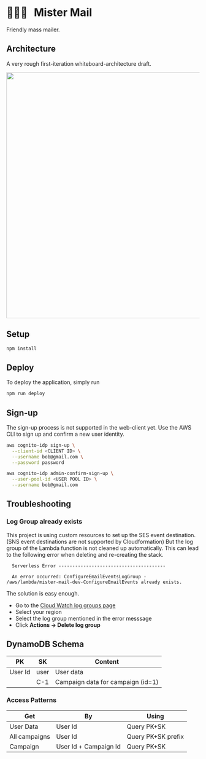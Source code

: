 # <span style="margin-right:10px">👨🏻‍✈️</span> Mister Mail

Friendly mass mailer.

## Architecture

A very rough first-iteration whiteboard-architecture draft.

<a href="https://drive.google.com/file/d/12FSTrMZs5HWeGkN_7h481OHAxGHd0cRv/view?usp=sharing">
<img src="https://user-images.githubusercontent.com/27681148/77238769-bbb9aa00-6bd3-11ea-83d0-c3ec02fb49b9.png" width="640"></img>
</a>

## Setup

```bash
npm install
```

## Deploy

To deploy the application, simply run

```bash
npm run deploy
```

## Sign-up

The sign-up process is not supported in the web-client yet. Use the AWS CLI to sign up and confirm a new user identity.

```bash
aws cognito-idp sign-up \
  --client-id <CLIENT ID> \
  --username bob@gmail.com \
  --password password

aws cognito-idp admin-confirm-sign-up \
  --user-pool-id <USER POOL ID> \
  --username bob@gmail.com
```

## Troubleshooting

### Log Group already exists

This project is using custom resources to set up the SES event destination. (SNS event destinations are not supported by Cloudformation)
But the log group of the Lambda function is not cleaned up automatically. This can lead to the following error when deleting and re-creating the stack.

```
  Serverless Error ---------------------------------------

  An error occurred: ConfigureEmailEventsLogGroup - /aws/lambda/mister-mail-dev-ConfigureEmailEvents already exists.
```

The solution is easy enough.

- Go to the [Cloud Watch log groups page](https://console.aws.amazon.com/cloudwatch/home#logs:)
- Select your region
- Select the log group mentioned in the error messsage
- Click **Actions -> Delete log group**

## DynamoDB Schema

| PK      | SK   | Content                           |
| ------- | ---- | --------------------------------- |
| User Id | user | User data                         |
|         | C-1  | Campaign data for campaign (id=1) |

### Access Patterns

| Get           | By                    | Using              |
| ------------- | --------------------- | ------------------ |
| User Data     | User Id               | Query PK+SK        |
| All campaigns | User Id               | Query PK+SK prefix |
| Campaign      | User Id + Campaign Id | Query PK+SK        |

